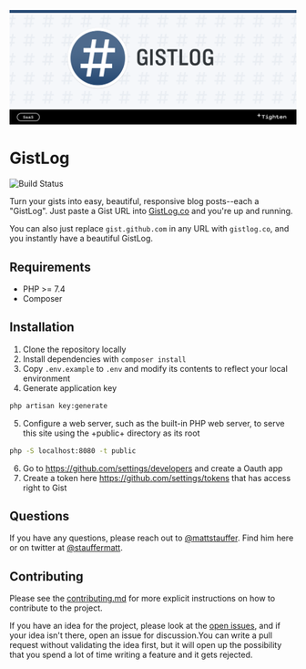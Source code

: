 ![Gistlog logo](https://raw.githubusercontent.com/tighten/gistlog/main/gistlog-banner.png)

# GistLog

![Build Status](https://github.com/tighten/gistlog/workflows/Build%20and%20Test/badge.svg)

Turn your gists into easy, beautiful, responsive blog posts--each a "GistLog". Just paste a Gist URL into [GistLog.co](https://gistlog.co/) and you're up and running.

You can also just replace `gist.github.com` in any URL with `gistlog.co`, and you instantly have a beautiful GistLog.

## Requirements

 * PHP >= 7.4
 * Composer

## Installation

1. Clone the repository locally
2. Install dependencies with `composer install`
3. Copy `.env.example` to `.env` and modify its contents to reflect your local environment
4. Generate application key
```bash
php artisan key:generate
```
5. Configure a web server, such as the built-in PHP web server, to serve this site using the +public+ directory as its root
```bash
php -S localhost:8080 -t public
```
6. Go to https://github.com/settings/developers and create a Oauth app 
7. Create a token here https://github.com/settings/tokens that has access right to Gist

## Questions
If you have any questions, please reach out to [@mattstauffer](https://github.com/mattstauffer). Find him here or on twitter at [@stauffermatt](https://twitter.com/stauffermatt).

## Contributing

Please see the [contributing.md](https://github.com/tighten/gistlog/blob/main/contributing.md) for more explicit instructions on how to contribute to the project.

If you have an idea for the project, please look at the [open issues](https://github.com/tighten/gistlog/issues), and if your idea isn't there, open an issue for discussion.You can write a pull request without validating the idea first, but it will open up the possibility that you spend a lot of time writing a feature and it gets rejected.
